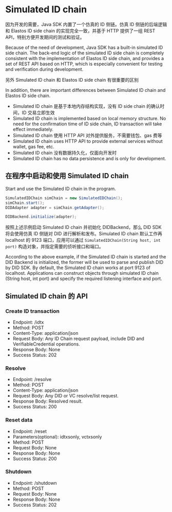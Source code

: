 # Simulated ID chain

因为开发的需要，Java SDK 内置了一个仿真的 ID 侧链。仿真 ID 侧链的后端逻辑和 Elastos ID side chain 的实现完全一致，并基于 HTTP 提供了一组 REST API，特别方便开发期间的测试和验证。

Because of the need of development, Java SDK has a built-in simulated ID side chain. The back-end logic of the simulated ID side chain is completely consistent with the implementation of Elastos ID side chain, and provides a set of REST API based on HTTP, which is especially convenient for testing and verification during development.

另外 Simulated ID chain 和 Elastos ID side chain 有很重要的区别

In addition, there are important differences between Simulated ID chain and Elastos ID side chain.

* Simulated ID chain 是基于本地内存结构实现，没有 ID side chain 的确认时间，ID 交易立即生效
* Simulated ID chain is implemented based on local memory structure. No need for the confirmation time of ID side chain, ID transaction will take effect immediately.
* Simulated ID chain 使用 HTTP API 对外提供服务，不需要钱包、gas 费等
* Simulated ID chain uses HTTP API to provide external services without wallet, gas fee, etc.
* Simulated ID chain 没有数据持久化，仅面向开发时
* Simulated ID chain has no data persistence and is only for development.

## 在程序中启动和使用 Simulated ID chain

Start and use the Simulated ID chain in the program.

```java
SimulatedIDChain simChain = new SimulatedIDChain();
simChain.start();
DIDAdapter adapter = simChain.getAdapter();

DIDBackend.initialize(adapter);
```

按照上述示例启动 Simulated ID chain 并初始化 DIDBackend，那么 DID SDK 将会使用仿真 ID 侧链对 DID 进行解析和发布。Simulated ID chain 默认工作再 localhost 的 9123 端口，应用可以通过 `SimulatedIDChain(String host, int port)` 构造对象，并指定需要的侦听接口和端口。

According to the above example, if the Simulated ID chain is started and the DID Backend is initialized, the former will be used to parse and publish DID by DID SDK. By default, the Simulated ID chain works at port 9123 of localhost. Applications can construct objects through simulated ID chain (String host, int port) and specify the required listening interface and port.

## Simulated ID chain 的 API

### Create ID transaction

* Endpoint: /idtx
* Method: POST
* Content-Type: application/json
* Request Body: Any ID Chain request payload, include DID and VerifiableCredential operations.
* Response Body: None
* Success Status: 202

### Resolve

* Endpoint: /resolve
* Method: POST
* Content-Type: application/json
* Request Body: Any DID or VC resolve/list request.
* Response Body: Resolved result.
* Success Status: 200

### Reset data

* Endpoint: /reset
* Parameters(optional): idtxsonly, vctxsonly
* Method: POST
* Request Body: None
* Response Body: None
* Success Status: 200

### Shutdown

* Endpoint: /shutdown
* Method: POST
* Request Body: None
* Response Body: None
* Success Status: 202
